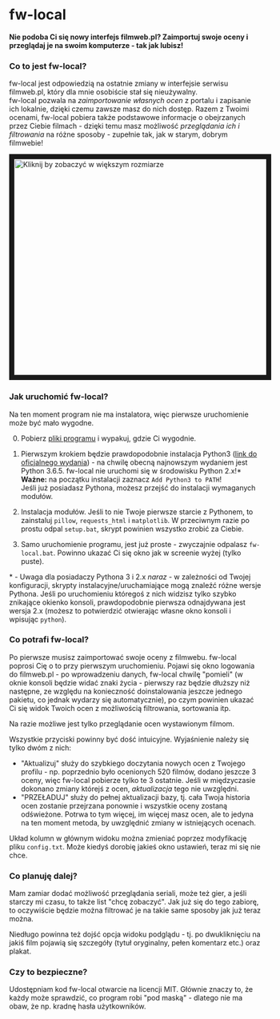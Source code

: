 # fw-local
**Nie podoba Ci się nowy interfejs filmweb.pl? Zaimportuj swoje oceny i przeglądaj je na swoim komputerze - tak jak lubisz!**

### Co to jest **fw-local**?
fw-local jest odpowiedzią na ostatnie zmiany w interfejsie serwisu filmweb.pl, który dla mnie osobiście stał się nieużywalny.  
fw-local pozwala na *zaimportowanie własnych ocen* z portalu i zapisanie ich lokalnie, dzięki czemu zawsze masz do nich dostęp.
Razem z Twoimi ocenami, fw-local pobiera także podstawowe informacje o obejrzanych przez Ciebie filmach - dzięki temu masz możliwość
*przeglądania ich i filtrowania* na różne sposoby - zupełnie tak, jak w starym, dobrym filmwebie!

<a href="https://raw.githubusercontent.com/Noiredd/fw-local/master/screenshot.png">
<img src="https://github.com/Noiredd/fw-local/blob/master/screenshot.png" width="900" height="432" border="10" alt="Kliknij by zobaczyć w większym rozmiarze" /></a>

### Jak uruchomić fw-local?
Na ten moment program nie ma instalatora, więc pierwsze uruchomienie może być mało wygodne.

0. Pobierz [pliki programu](https://github.com/Noiredd/fw-local/archive/1.0-alpha.3.zip) i wypakuj, gdzie Ci wygodnie.

1. Pierwszym krokiem będzie prawdopodobnie instalacja Python3 ([link do oficjalnego wydania](https://www.python.org/downloads/)) -
na chwilę obecną najnowszym wydaniem jest Python 3.6.5.
fw-local nie uruchomi się w środowisku Python 2.x!\*  
**Ważne:** na początku instalacji zaznacz `Add Python3 to PATH`!  
Jeśli już posiadasz Pythona, możesz przejść do instalacji wymaganych modułów.

2. Instalacja modułów. Jeśli to nie Twoje pierwsze starcie z Pythonem, to zainstaluj `pillow`, `requests_html` i `matplotlib`.
W przeciwnym razie po prostu odpal `setup.bat`, skrypt powinien wszystko zrobić za Ciebie.

3. Samo uruchomienie programu, jest już proste - zwyczajnie odpalasz `fw-local.bat`. Powinno ukazać Ci się okno jak w screenie wyżej (tylko puste).

\* - Uwaga dla posiadaczy Pythona 3 i 2.x *naraz* - w zależności od Twojej konfiguracji, skrypty instalacyjne/uruchamiające mogą znaleźć
różne wersje Pythona. Jeśli po uruchomieniu któregoś z nich widzisz tylko szybko znikające okienko konsoli, prawdopodobnie pierwsza
odnajdywana jest wersja 2.x (możesz to potwierdzić otwierając własne okno konsoli i wpisując `python`).

### Co potrafi fw-local?
Po pierwsze musisz zaimportować swoje oceny z filmwebu. fw-local poprosi Cię o to przy pierwszym uruchomieniu.
Pojawi się okno logowania do filmweb.pl - po wprowadzeniu danych, fw-local chwilę "pomieli" (w oknie konsoli będzie widać znaki życia -
pierwszy raz będzie dłuższy niż następne, ze względu na konieczność doinstalowania jeszcze jednego pakietu, co jednak wydarzy się
automatycznie), po czym powinien ukazać Ci się widok Twoich ocen z możliwością filtrowania, sortowania itp.

Na razie możliwe jest tylko przeglądanie ocen wystawionym filmom.

Wszystkie przyciski powinny być dość intuicyjne. Wyjaśnienie należy się tylko dwóm z nich:
* "Aktualizuj" służy do szybkiego doczytania nowych ocen z Twojego profilu - np. poprzednio było ocenionych 520 filmów, dodano jeszcze 3 oceny,
więc fw-local pobierze tylko te 3 ostatnie. Jeśli w międzyczasie dokonano zmiany którejś z ocen, *aktualizacja* tego nie uwzględni.
* "PRZEŁADUJ" służy do pełnej aktualizacji bazy, tj. cała Twoja historia ocen zostanie przejrzana ponownie i wszystkie oceny zostaną
odświeżone. Potrwa to tym więcej, im więcej masz ocen, ale to jedyna na ten moment metoda, by uwzględnić zmiany w istniejących ocenach.

Układ kolumn w głównym widoku można zmieniać poprzez modyfikację pliku `config.txt`. Może kiedyś dorobię jakieś okno ustawień, teraz mi się nie chce.

### Co planuję dalej?
Mam zamiar dodać możliwość przeglądania seriali, może też gier, a jeśli starczy mi czasu, to także list "chcę zobaczyć".
Jak już się do tego zabiorę, to oczywiście będzie można filtrować je na takie same sposoby jak już teraz można.

Niedługo powinna też dojść opcja widoku podglądu - tj. po dwukliknięciu na jakiś film pojawią się szczegóły (tytuł oryginalny, pełen komentarz etc.)
oraz plakat.

### Czy to bezpieczne?
Udostępniam kod fw-local otwarcie na licencji MIT. Głównie znaczy to, że każdy może sprawdzić, co program robi "pod maską" - dlatego
nie ma obaw, że np. kradnę hasła użytkowników.
